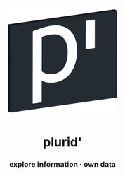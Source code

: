 <p align="center">
    <a target="_blank" href="https://plurid.com">
        <img src="https://raw.githubusercontent.com/plurid/.github/master/about/image/plurid-logo.png" height="250px">
    </a>
</p>


<h1 align="center">
    plurid'
</h1>


<h3 align="center">
    explore information · own data
</h3>
